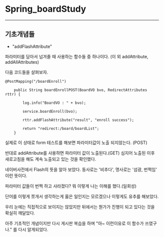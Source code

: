 # Spring_boardStudy

***

## 기초개념들

* "addFlashAttribute"


파라미터를 담아서 넘겨줄 때 사용하는 함수들 중 하나이다. (이 외 addAttribute, addAllAttributes)

다음 코드들을 살펴보자.

```
@PostMapping("/boardEnroll")

	public String boardEnrollPOST(BoardVO bvo, RedirectAttributes rttr) {
  
		log.info("BoardVO : " + bvo);
		
		service.boardEnroll(bvo);
		
		rttr.addFlashAttribute("result", "enroll success");
		
		return "redirect:/board/boardList";
	}
```
실제로 이 상태로 form 테스트를 해보면 파라미터값이 노출 되지않는다. (POST)

반대로 addAttribute를 사용하면 파라미터 값이 노출된다.(GET) 심지어 노출된 이후 새로고침을 해도 계속 노출되고 있는 것을 확인했다.

네이버사전에서 Flash의 뜻을 알아 보았다. 동사로는 '비추다', 명사로는 '섬광, 번쩍임' 이런 뜻이다.

파라미터 값들이 번쩍 하고 사라졌다? 뭐 이렇게 나는 이해를 했다.(일회성)

단어를 이렇게 쪼개서 생각하는게 옳은 일인지는 모르겠으나 이렇게도 유추를 해보았다.

우리 눈에는 직접적으로 보이지는 않았지만 뒤에서는 뭔가가 진행이 되고 있다는 것을 확실히 깨달았다.

아주 기초적인 개념이지만 다시 게시판 복습을 하며 "아~ 이런이유로 이 함수가 쓰였구나." 를 다시 알게되었다.



